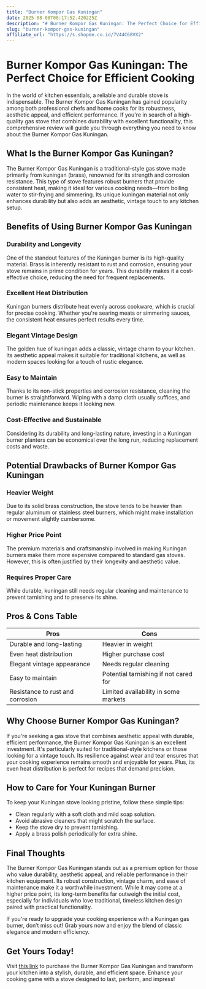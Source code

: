 ```yaml
---
title: "Burner Kompor Gas Kuningan"
date: 2025-08-08T08:17:52.420225Z
description: "# Burner Kompor Gas Kuningan: The Perfect Choice for Efficient Cooking  ..."
slug: "burner-kompor-gas-kuningan"
affiliate_url: "https://s.shopee.co.id/7V44C68VX2"
---
```

# Burner Kompor Gas Kuningan: The Perfect Choice for Efficient Cooking  

In the world of kitchen essentials, a reliable and durable stove is indispensable. The Burner Kompor Gas Kuningan has gained popularity among both professional chefs and home cooks for its robustness, aesthetic appeal, and efficient performance. If you're in search of a high-quality gas stove that combines durability with excellent functionality, this comprehensive review will guide you through everything you need to know about the Burner Kompor Gas Kuningan.

## What Is the Burner Kompor Gas Kuningan?  

The Burner Kompor Gas Kuningan is a traditional-style gas stove made primarily from kuningan (brass), renowned for its strength and corrosion resistance. This type of stove features robust burners that provide consistent heat, making it ideal for various cooking needs—from boiling water to stir-frying and simmering. Its unique kuningan material not only enhances durability but also adds an aesthetic, vintage touch to any kitchen setup.

## Benefits of Using Burner Kompor Gas Kuningan  

### Durability and Longevity  
One of the standout features of the Kuningan burner is its high-quality material. Brass is inherently resistant to rust and corrosion, ensuring your stove remains in prime condition for years. This durability makes it a cost-effective choice, reducing the need for frequent replacements.

### Excellent Heat Distribution  
Kuningan burners distribute heat evenly across cookware, which is crucial for precise cooking. Whether you're searing meats or simmering sauces, the consistent heat ensures perfect results every time.

### Elegant Vintage Design  
The golden hue of kuningan adds a classic, vintage charm to your kitchen. Its aesthetic appeal makes it suitable for traditional kitchens, as well as modern spaces looking for a touch of rustic elegance.

### Easy to Maintain  
Thanks to its non-stick properties and corrosion resistance, cleaning the burner is straightforward. Wiping with a damp cloth usually suffices, and periodic maintenance keeps it looking new.

### Cost-Effective and Sustainable  
Considering its durability and long-lasting nature, investing in a Kuningan burner planters can be economical over the long run, reducing replacement costs and waste.

## Potential Drawbacks of Burner Kompor Gas Kuningan  

### Heavier Weight  
Due to its solid brass construction, the stove tends to be heavier than regular aluminum or stainless steel burners, which might make installation or movement slightly cumbersome.

### Higher Price Point  
The premium materials and craftsmanship involved in making Kuningan burners make them more expensive compared to standard gas stoves. However, this is often justified by their longevity and aesthetic value.

### Requires Proper Care  
While durable, kuningan still needs regular cleaning and maintenance to prevent tarnishing and to preserve its shine.

## Pros & Cons Table  

| **Pros**                            | **Cons**                         |  
|-------------------------------------|----------------------------------|  
| Durable and long-lasting          | Heavier in weight                |  
| Even heat distribution              | Higher purchase cost            |  
| Elegant vintage appearance          | Needs regular cleaning          |  
| Easy to maintain                    | Potential tarnishing if not cared for |  
| Resistance to rust and corrosion    | Limited availability in some markets |  

## Why Choose Burner Kompor Gas Kuningan?  

If you're seeking a gas stove that combines aesthetic appeal with durable, efficient performance, the Burner Kompor Gas Kuningan is an excellent investment. It's particularly suited for traditional-style kitchens or those looking for a vintage touch. Its resilience against wear and tear ensures that your cooking experience remains smooth and enjoyable for years. Plus, its even heat distribution is perfect for recipes that demand precision.

## How to Care for Your Kuningan Burner  

To keep your Kuningan stove looking pristine, follow these simple tips:  
- Clean regularly with a soft cloth and mild soap solution.  
- Avoid abrasive cleaners that might scratch the surface.  
- Keep the stove dry to prevent tarnishing.  
- Apply a brass polish periodically for extra shine.  

## Final Thoughts  

The Burner Kompor Gas Kuningan stands out as a premium option for those who value durability, aesthetic appeal, and reliable performance in their kitchen equipment. Its robust construction, vintage charm, and ease of maintenance make it a worthwhile investment. While it may come at a higher price point, its long-term benefits far outweigh the initial cost, especially for individuals who love traditional, timeless kitchen design paired with practical functionality.

If you're ready to upgrade your cooking experience with a Kuningan gas burner, don’t miss out! Grab yours now and enjoy the blend of classic elegance and modern efficiency.

## Get Yours Today!  

Visit [this link](https://s.shopee.co.id/7V44C68VX2) to purchase the Burner Kompor Gas Kuningan and transform your kitchen into a stylish, durable, and efficient space. Enhance your cooking game with a stove designed to last, perform, and impress!
